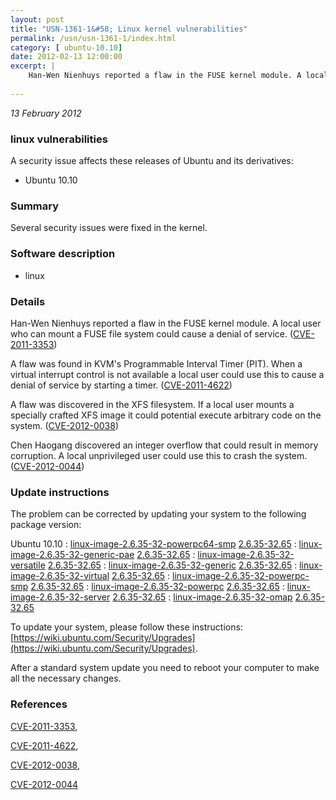 ```yaml
---
layout: post
title: "USN-1361-1&#58; Linux kernel vulnerabilities"
permalink: /usn/usn-1361-1/index.html
category: [ ubuntu-10.10]
date: 2012-02-13 12:00:00
excerpt: |
    Han-Wen Nienhuys reported a flaw in the FUSE kernel module. A local user who can mount a FUSE file system could cause a denial of service. ([CVE-2011-3353](http://people.ubuntu.com/~ubuntu-security/cve/CVE-2011-3353))
    
--- 
```

 
 

*13 February 2012*

### linux vulnerabilities

A security issue affects these releases of Ubuntu and its derivatives:

* Ubuntu 10.10

### Summary

Several security issues were fixed in the kernel. 

### Software description

* linux 

### Details

Han-Wen Nienhuys reported a flaw in the FUSE kernel module. A local user who can mount a FUSE file system could cause a denial of service. ([CVE-2011-3353](http://people.ubuntu.com/~ubuntu-security/cve/CVE-2011-3353))

A flaw was found in KVM&#39;s Programmable Interval Timer (PIT). When a virtual interrupt control is not available a local user could use this to cause a denial of service by starting a timer. ([CVE-2011-4622](http://people.ubuntu.com/~ubuntu-security/cve/CVE-2011-4622))

A flaw was discovered in the XFS filesystem. If a local user mounts a specially crafted XFS image it could potential execute arbitrary code on the system. ([CVE-2012-0038](http://people.ubuntu.com/~ubuntu-security/cve/CVE-2012-0038))

Chen Haogang discovered an integer overflow that could result in memory corruption. A local unprivileged user could use this to crash the system. ([CVE-2012-0044](http://people.ubuntu.com/~ubuntu-security/cve/CVE-2012-0044)) 

### Update instructions

The problem can be corrected by updating your system to the following package version:

Ubuntu 10.10
 : [linux-image-2.6.35-32-powerpc64-smp](https://launchpad.net/ubuntu/+source/linux) <span> [2.6.35-32.65](https://launchpad.net/ubuntu/+source/linux/2.6.35-32.65) </span> 
 : [linux-image-2.6.35-32-generic-pae](https://launchpad.net/ubuntu/+source/linux) <span> [2.6.35-32.65](https://launchpad.net/ubuntu/+source/linux/2.6.35-32.65) </span> 
 : [linux-image-2.6.35-32-versatile](https://launchpad.net/ubuntu/+source/linux) <span> [2.6.35-32.65](https://launchpad.net/ubuntu/+source/linux/2.6.35-32.65) </span> 
 : [linux-image-2.6.35-32-generic](https://launchpad.net/ubuntu/+source/linux) <span> [2.6.35-32.65](https://launchpad.net/ubuntu/+source/linux/2.6.35-32.65) </span> 
 : [linux-image-2.6.35-32-virtual](https://launchpad.net/ubuntu/+source/linux) <span> [2.6.35-32.65](https://launchpad.net/ubuntu/+source/linux/2.6.35-32.65) </span> 
 : [linux-image-2.6.35-32-powerpc-smp](https://launchpad.net/ubuntu/+source/linux) <span> [2.6.35-32.65](https://launchpad.net/ubuntu/+source/linux/2.6.35-32.65) </span> 
 : [linux-image-2.6.35-32-powerpc](https://launchpad.net/ubuntu/+source/linux) <span> [2.6.35-32.65](https://launchpad.net/ubuntu/+source/linux/2.6.35-32.65) </span> 
 : [linux-image-2.6.35-32-server](https://launchpad.net/ubuntu/+source/linux) <span> [2.6.35-32.65](https://launchpad.net/ubuntu/+source/linux/2.6.35-32.65) </span> 
 : [linux-image-2.6.35-32-omap](https://launchpad.net/ubuntu/+source/linux) <span> [2.6.35-32.65](https://launchpad.net/ubuntu/+source/linux/2.6.35-32.65) </span> 

To update your system, please follow these instructions: [https://wiki.ubuntu.com/Security/Upgrades](https://wiki.ubuntu.com/Security/Upgrades).

After a standard system update you need to reboot your computer to make all the necessary changes. 

### References

 
 [CVE-2011-3353](http://people.ubuntu.com/~ubuntu-security/cve/CVE-2011-3353), 

 [CVE-2011-4622](http://people.ubuntu.com/~ubuntu-security/cve/CVE-2011-4622), 

 [CVE-2012-0038](http://people.ubuntu.com/~ubuntu-security/cve/CVE-2012-0038), 

 [CVE-2012-0044](http://people.ubuntu.com/~ubuntu-security/cve/CVE-2012-0044)
 


